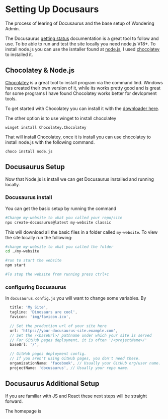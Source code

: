 # Setting Up Docusaurs
The process of learing of Docusaurus and the base setup of Wondering Admin. 

<!--intro-->

The Docusaurus [getting status](https://docusaurus.io/docs/installation) documentation is a great tool to follow and use. To be able to run and test the site locally you need node.js V18+. To install node.js you can use the isntaller found at [node.js](https://nodejs.org/en/download/package-manager), I used [chocolatey](https://chocolatey.org/install) to installed it. 

## Chocolatey & Node.js
[Chocolatey](https://chocolatey.org/) is a great tool to install program via the command lind. Windows has created their own version of it, while its works pretty good and is great for some programs I have found Chocolatey works better for devlopment tools.

To get started with Chocolatey you can install it with the [downloader here](https://chocolatey.org/install#generic). 

The other option is to use winget to install chocolatey 
```
winget install Chocolatey.Chocolatey
```
That will install Chocolatey, once it is install you can use chocolatey to install node.js with the following command. 
```
choco install node.js
```

## Docusaurus Setup

Now that Node.js is install we can get Docusaurus installed and running locally. 

### Docusaurus install

You can get the basic setup by running the command 
``` bash
#Change my-website to what you called your repo/site 
npx create-docusaurus@latest my-website classic
```
This will download all the basic files in a folder called `my-website`.  To view the site locally run the following:
``` bash
#change my-website to what you called the folder
cd ./my-website

#run to start the website
npm start

#To stop the website from running press ctrl+c
```

### configuring Docusaurus

In `docusaurus.config.js` you will want to change some variables. By 
```js
  title: 'My Site',
  tagline: 'Dinosaurs are cool',
  favicon: 'img/favicon.ico',

  // Set the production url of your site here
  url: 'https://your-docusaurus-site.example.com',
  // Set the /<baseUrl>/ pathname under which your site is served
  // For GitHub pages deployment, it is often '/<projectName>/'
  baseUrl: '/',

  // GitHub pages deployment config.
  // If you aren't using GitHub pages, you don't need these.
  organizationName: 'facebook', // Usually your GitHub org/user name.
  projectName: 'docusaurus', // Usually your repo name.
```

## Docusaurus Additional Setup

If you are familiar with JS and React these next steps will be straight forward. 

The homepage is


